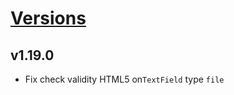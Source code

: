 # [Versions](https://github.com/Tracktor/design-system/releases)

## v1.19.0
- Fix check validity HTML5 on`TextField` type `file`

